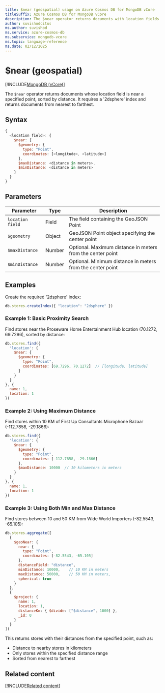 ```yaml
---
title: $near (geospatial) usage on Azure Cosmos DB for MongoDB vCore
titleSuffix: Azure Cosmos DB for MongoDB vCore
description: The $near operator returns documents with location fields that are near a specified point, sorted by distance.
author: suvishodcitus
ms.author: suvishod
ms.service: azure-cosmos-db
ms.subservice: mongodb-vcore
ms.topic: language-reference
ms.date: 02/12/2025
---
```


# $near (geospatial)

[!INCLUDE[MongoDB (vCore)](~/reusable-content/ce-skilling/azure/includes/cosmos-db/includes/appliesto-mongodb-vcore.md)]

The `$near` operator returns documents whose location field is near a specified point, sorted by distance. It requires a '2dsphere' index and returns documents from nearest to farthest.

## Syntax

```javascript
{
  <location field>: {
    $near: {
      $geometry: {
        type: "Point",
        coordinates: [<longitude>, <latitude>]
      },
      $maxDistance: <distance in meters>,
      $minDistance: <distance in meters>
    }
  }
}
```

## Parameters

| Parameter | Type | Description |
|-----------|------|-------------|
| `location field` | Field | The field containing the GeoJSON Point |
| `$geometry` | Object | GeoJSON Point object specifying the center point |
| `$maxDistance` | Number | Optional. Maximum distance in meters from the center point |
| `$minDistance` | Number | Optional. Minimum distance in meters from the center point |

## Examples

Create the required '2dsphere' index:

```javascript
db.stores.createIndex({ "location": "2dsphere" })
```

### Example 1: Basic Proximity Search
Find stores near the Proseware Home Entertainment Hub location (70.1272, 69.7296), sorted by distance:

```javascript
db.stores.find({
  'location': {
    $near: {
      $geometry: {
        type: "Point",
        coordinates: [69.7296, 70.1272]  // [longitude, latitude]
      }
    }
  }
}, {
  name: 1,
  location: 1
})
```

### Example 2: Using Maximum Distance
Find stores within 10 KM of First Up Consultants Microphone Bazaar (-112.7858, -29.1866):

```javascript
db.stores.find({
  'location': {
    $near: {
      $geometry: {
        type: "Point",
        coordinates: [-112.7858, -29.1866]
      },
      $maxDistance: 10000  // 10 kilometers in meters
    }
  }
}, {
  name: 1,
  location: 1
})
```

### Example 3: Using Both Min and Max Distance
Find stores between 10 and 50 KM from Wide World Importers (-82.5543, -65.105):

```javascript
db.stores.aggregate([
  {
    $geoNear: {
      near: {
        type: "Point",
        coordinates: [-82.5543, -65.105]
      },
      distanceField: "distance",
      minDistance: 10000,    // 10 KM in meters
      maxDistance: 50000,    // 50 KM in meters,
      spherical: true
    }
  },
  {
    $project: {
      name: 1,
      location: 1,
      distanceKm: { $divide: ["$distance", 1000] },
      _id: 0
    }
  }
])
```

This returns stores with their distances from the specified point, such as:
* Distance to nearby stores in kilometers
* Only stores within the specified distance range
* Sorted from nearest to farthest

## Related content

[!INCLUDE[Related content](../includes/related-content.md)]
